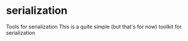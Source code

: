 # serialization
Tools for serialization
This is a quite simple (but that's for now) toolkit for serialization
